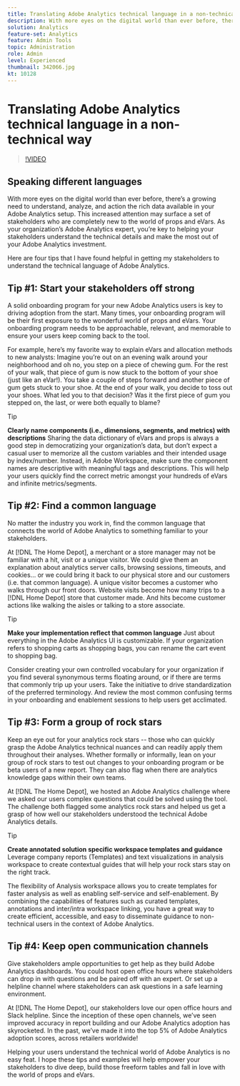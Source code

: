 ```yaml
---
title: Translating Adobe Analytics technical language in a non-technical way
description: With more eyes on the digital world than ever before, there’s a growing need to understand, analyze, and action the rich data available in your Adobe Analytics setup. This increased attention may surface a set of stakeholders who are completely new to the world of props and eVars. As your organization’s Adobe Analytics expert, you’re key to helping your stakeholders understand the technical details and make the most out of your Adobe Analytics investment.
solution: Analytics
feature-set: Analytics
feature: Admin Tools
topic: Administration
role: Admin
level: Experienced
thumbnail: 342066.jpg
kt: 10128
---
```

# Translating Adobe Analytics technical language in a non-technical way

>[!VIDEO](https://video.tv.adobe.com/v/342066/?quality=12&learn=on)

## Speaking different languages

With more eyes on the digital world than ever before, there’s a growing need to understand, analyze, and action the rich data available in your Adobe Analytics setup. This increased attention may surface a set of stakeholders who are completely new to the world of props and eVars. As your organization’s Adobe Analytics expert, you’re key to helping your stakeholders understand the technical details and make the most out of your Adobe Analytics investment.

Here are four tips that I have found helpful in getting my stakeholders to understand the technical language of Adobe Analytics.

## Tip #1: Start your stakeholders off strong

A solid onboarding program for your new Adobe Analytics users is key to driving adoption from the start. Many times, your onboarding program will be their first exposure to the wonderful world of props and eVars. Your onboarding program needs to be approachable, relevant, and memorable to ensure your users keep coming back to the tool.

For example, here’s my favorite way to explain eVars and allocation methods to new analysts: Imagine you’re out on an evening walk around your neighborhood and oh no, you step on a piece of chewing gum. For the rest of your walk, that piece of gum is now stuck to the bottom of your shoe (just like an eVar!). You take a couple of steps forward and another piece of gum gets stuck to your shoe. At the end of your walk, you decide to toss out your shoes. What led you to that decision? Was it the first piece of gum you stepped on, the last, or were both equally to blame?

>[!TIP]
>
>**Clearly name components (i.e., dimensions, segments, and metrics) with descriptions**
>Sharing the data dictionary of eVars and props is always a good step in democratizing your organization’s data, but don’t expect a casual user to memorize all the custom variables and their intended usage by index/number. Instead, in Adobe Workspace, make sure the component names are descriptive with meaningful tags and descriptions. This will help your users quickly find the correct metric amongst your hundreds of eVars and infinite metrics/segments.

## Tip #2: Find a common language

No matter the industry you work in, find the common language that connects the world of Adobe Analytics to something familiar to your stakeholders.

At [!DNL The Home Depot], a merchant or a store manager may not be familiar with a hit, visit or a unique visitor. We could give them an explanation about analytics server calls, browsing sessions, timeouts, and cookies… or we could bring it back to our physical store and our customers (i.e. that common language). A unique visitor becomes a customer who walks through our front doors. Website visits become how many trips to a [!DNL Home Depot] store that customer made. And hits become customer actions like walking the aisles or talking to a store associate.

>[!TIP]
>
>**Make your implementation reflect that common language**
>Just about everything in the Adobe Analytics UI is customizable. If your organization refers to shopping carts as shopping bags, you can rename the cart event to shopping bag.
>
>Consider creating your own controlled vocabulary for your organization if you find several synonymous terms floating around, or if there are terms that commonly trip up your users. Take the initiative to drive standardization of the preferred terminology. And review the most common confusing terms in your onboarding and enablement sessions to help users get acclimated.
 
## Tip #3: Form a group of rock stars

Keep an eye out for your analytics rock stars -- those who can quickly grasp the Adobe Analytics technical nuances and can readily apply them throughout their analyses. Whether formally or informally, lean on your group of rock stars to test out changes to your onboarding program or be beta users of a new report. They can also flag when there are analytics knowledge gaps within their own teams.

At [!DNL The Home Depot], we hosted an Adobe Analytics challenge where we asked our users complex questions that could be solved using the tool. The challenge both flagged some analytics rock stars and helped us get a grasp of how well our stakeholders understood the technical Adobe Analytics details.

>[!TIP]
>
>**Create annotated solution specific workspace templates and guidance**
>Leverage company reports (Templates) and text visualizations in analysis workspace to create contextual guides that will help your rock stars stay on the right track.
>
>The flexibility of Analysis workspace allows you to create templates for faster analysis as well as enabling self-service and self-enablement. By combining the capabilities of features such as curated templates, annotations and inter/intra workspace linking, you have a great way to create efficient, accessible, and easy to disseminate guidance to non-technical users in the context of Adobe Analytics.

## Tip #4: Keep open communication channels

Give stakeholders ample opportunities to get help as they build Adobe Analytics dashboards. You could host open office hours where stakeholders can drop in with questions and be paired off with an expert. Or set up a helpline channel where stakeholders can ask questions in a safe learning environment.

At [!DNL The Home Depot], our stakeholders love our open office hours and Slack helpline. Since the inception of these open channels, we’ve seen improved accuracy in report building and our Adobe Analytics adoption has skyrocketed. In the past, we’ve made it into the top 5% of Adobe Analytics adoption scores, across retailers worldwide!

Helping your users understand the technical world of Adobe Analytics is no easy feat. I hope these tips and examples will help empower your stakeholders to dive deep, build those freeform tables and fall in love with the world of props and eVars.
